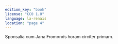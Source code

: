```yaml
---
edition_key: "book"
license: "CC0 1.0"
language: la-renais
location: "page 4"
---
```

Sponsalia cum Jana Fromonds horam circiter
primam.
